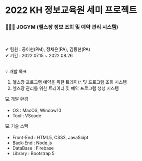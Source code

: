 # 2022 KH 정보교육원 세미 프로젝트

### 🤸🏻‍♀️ JOGYM (헬스장 정보 조회 및 예약 관리 시스템)
<br />
<br />
✔ 팀원 : 공이현(PM), 정채은(PA), 김동현(PA)
<br />
✔ 기간 : 2022.07.15 ~ 2022.08.26
<br />
<br />

💡 개발 목표
  1. 헬스장 프로그램 예약을 위한 트레이너 및 프로그램 조회 시스템
  2. 헬스장 관리를 위한 트레이너 및 예약 프로그램 생성 시스템

💻 개발 환경
  * OS : MacOS, Window10
  * Tool : VScode

💻 기술 스택
  * Front-End : HTML5, CSS3, JavaScipt
  * Back-End : Node.js
  * DataBase : Firebase
  * Library : Bootstrap 5
  
